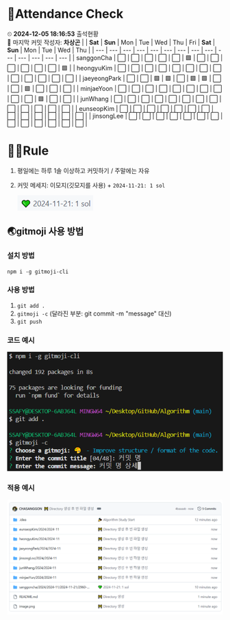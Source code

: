 <!-- Attendance Section -->
# 📅Attendance Check

⏲ **2024-12-05 18:16:53** 출석현황<br>📝 마지막 커밋 작성자: **차상곤**
|   | **Sat** | **Sun** | Mon | Tue | Wed | Thu | Fri | **Sat** | **Sun** | Mon | Tue | Wed | Thu |
| --- | --- | --- | --- | --- | --- | --- | --- | --- | --- | --- | --- | --- | --- |
| sanggonCha | ⬜ | ⬜ | ⬜ | ⬜ | ⬜ | 🟩 | ⬜ | ⬜ | ⬜ | ⬜ | ⬜ | ⬜ | 🟩 |
| heongyuKim | ⬜ | ⬜ | ⬜ | ⬜ | ⬜ | ⬜ | ⬜ | ⬜ | ⬜ | ⬜ | ⬜ | ⬜ | ⬜ |
| jaeyeongPark | ⬜ | ⬜ | 🟩 | 🟩 | ⬜ | 🟩 | 🟩 | ⬜ | ⬜ | 🟩 | ⬜ | ⬜ | ⬜ |
| minjaeYoon | ⬜ | ⬜ | ⬜ | ⬜ | ⬜ | ⬜ | ⬜ | ⬜ | ⬜ | ⬜ | 🟩 | ⬜ | ⬜ |
| junWhang | ⬜ | ⬜ | ⬜ | ⬜ | ⬜ | ⬜ | ⬜ | ⬜ | ⬜ | ⬜ | ⬜ | ⬜ | ⬜ |
| eunseopKim | ⬜ | ⬜ | ⬜ | ⬜ | ⬜ | ⬜ | ⬜ | ⬜ | ⬜ | ⬜ | ⬜ | ⬜ | ⬜ |
| jinsongLee | ⬜ | ⬜ | ⬜ | ⬜ | ⬜ | ⬜ | ⬜ | ⬜ | ⬜ | ⬜ | ⬜ | ⬜ | ⬜ |

<!-- Rules Section -->
# 🏳‍🌈Rule
1. 평일에는 하루 1솔 이상하고 커밋하기 / 주말에는 자유
2. 커밋 메세지: 이모지(깃모지를 사용) +  `2024-11-21: 1 sol`

    ![alt text](images/image-2.png)


## 🌏gitmoji 사용 방법
### 설치 방법
`npm i -g gitmoji-cli`

### 사용 방법
1. `git add .`
2. `gitmoji -c` (달라진 부분: git commit -m "message" 대신)
3. `git push`

### 코드 예시
![alt text](images/image.png)

### 적용 예시
![alt text](images/image-1.png)
